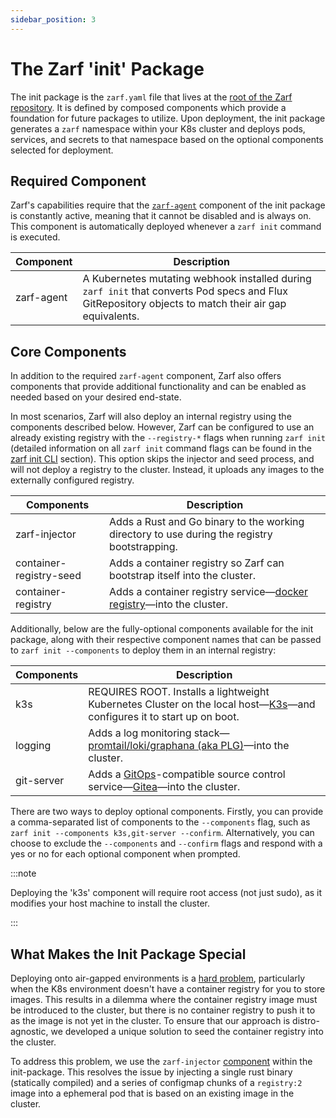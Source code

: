 ```yaml
---
sidebar_position: 3
---
```


# The Zarf 'init' Package

The init package is the `zarf.yaml` file that lives at the [root of the Zarf repository](https://github.com/defenseunicorns/zarf/blob/main/zarf.yaml).
It is defined by composed components which provide a foundation for future packages to utilize. Upon deployment, the init package generates a `zarf` namespace within your K8s cluster and deploys pods, services, and secrets to that namespace based on the optional components selected for deployment.

## Required Component

Zarf's capabilities require that the [`zarf-agent`](https://docs.zarf.dev/docs/faq#what-is-the-zarf-agent) component of the init package is constantly active, meaning that it cannot be disabled and is always on. This component is automatically deployed whenever a `zarf init` command is executed.

| Component              | Description                                                                                                          |
| ----------------------- | -------------------------------------------------------------------------------------------------------------------- |
| zarf-agent           | A Kubernetes mutating webhook installed during `zarf init` that converts Pod specs and Flux GitRepository objects to match their air gap equivalents.

## Core Components

In addition to the required `zarf-agent` component, Zarf also offers components that provide additional functionality and can be enabled as needed based on your desired end-state.

In most scenarios, Zarf will also deploy an internal registry using the components described below. However, Zarf can be configured to use an already existing registry with the `--registry-*` flags when running `zarf init` (detailed information on all `zarf init` command flags can be found in the [zarf init CLI](https://docs.zarf.dev/docs/user-guide/the-zarf-cli/cli-commands/zarf_init) section). This option skips the injector and seed process, and will not deploy a registry to the cluster. Instead, it uploads any images to the externally configured registry.

| Components   | Description 
| ----------------------- | -------------------------------------------------------------------------------------------------------------------- |
| zarf-injector     | Adds a Rust and Go binary to the working directory to use during the registry bootstrapping. |
| container-registry-seed | Adds a container registry so Zarf can bootstrap itself into the cluster.                             |
| container-registry      | Adds a container registry service&mdash;[docker registry](https://docs.docker.com/registry/)&mdash;into the cluster. |

Additionally, below are the fully-optional components available for the init package, along with their respective component names that can be passed to `zarf init --components` to deploy them in an internal registry:

| Components   | Description                                                                                                                                                       |
| ------------ | ----------------------------------------------------------------------------------------------------------------------------------------------------------------- |
| k3s          | REQUIRES ROOT. Installs a lightweight Kubernetes Cluster on the local host&mdash;[K3s](https://k3s.io/)&mdash;and configures it to start up on boot.                             |
| logging      | Adds a log monitoring stack&mdash;[promtail/loki/graphana (aka PLG)](https://github.com/grafana/loki)&mdash;into the cluster.                              |
| git-server   | Adds a [GitOps](https://www.cloudbees.com/gitops/what-is-gitops)-compatible source control service&mdash;[Gitea](https://gitea.io/en-us/)&mdash;into the cluster. |

There are two ways to deploy optional components. Firstly, you can provide a comma-separated list of components to the `--components` flag, such as `zarf init --components k3s,git-server --confirm`. Alternatively, you can choose to exclude the `--components` and `--confirm` flags and respond with a yes or no for each optional component when prompted.

:::note

Deploying the 'k3s' component will require root access (not just sudo), as it modifies your host machine to install the cluster.
 
:::

## What Makes the Init Package Special

Deploying onto air-gapped environments is a [hard problem](../../1-understand-the-basics.md#what-is-the-air-gap), particularly when the K8s environment doesn't have a container registry for you to store images. This results in a dilemma where the container registry image must be introduced to the cluster, but there is no container registry to push it to as the image is not yet in the cluster. To ensure that our approach is distro-agnostic, we developed a unique solution to seed the container registry into the cluster.

To address this problem, we use the `zarf-injector` [component](https://github.com/defenseunicorns/zarf/blob/main/packages/zarf-injector/zarf.yaml) within the init-package. This resolves the issue by injecting a single rust binary (statically compiled) and a series of configmap chunks of a `registry:2` image into a ephemeral pod that is based on an existing image in the cluster.
